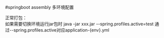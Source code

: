 #springboot assembly 多环境配置

正常打包：  
    如果需要切换环境运行jar包时
    java -jar xxx.jar --spring.profiles.active=test
    通过--spring.profiles.active对应application-{env}.yml